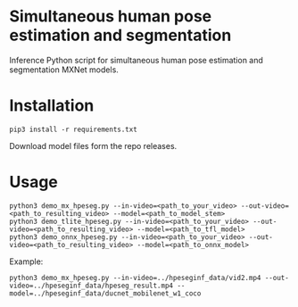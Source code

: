 # Simultaneous human pose estimation and segmentation 
Inference Python script for simultaneous human pose estimation and segmentation MXNet models.

# Installation

```
pip3 install -r requirements.txt
```

Download model files form the repo releases.


# Usage

```
python3 demo_mx_hpeseg.py --in-video=<path_to_your_video> --out-video=<path_to_resulting_video> --model=<path_to_model_stem> 
python3 demo_tlite_hpeseg.py --in-video=<path_to_your_video> --out-video=<path_to_resulting_video> --model=<path_to_tfl_model>
python3 demo_onnx_hpeseg.py --in-video=<path_to_your_video> --out-video=<path_to_resulting_video> --model=<path_to_onnx_model>
```

Example:

```
python3 demo_mx_hpeseg.py --in-video=../hpeseginf_data/vid2.mp4 --out-video=../hpeseginf_data/hpeseg_result.mp4 --model=../hpeseginf_data/ducnet_mobilenet_w1_coco 
```
